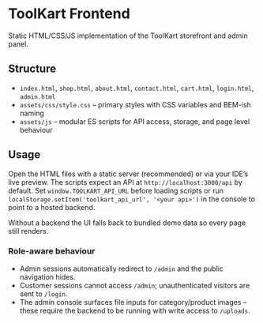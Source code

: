 # ToolKart Frontend

Static HTML/CSS/JS implementation of the ToolKart storefront and admin panel.

## Structure

- `index.html`, `shop.html`, `about.html`, `contact.html`, `cart.html`, `login.html`, `admin.html`
- `assets/css/style.css` – primary styles with CSS variables and BEM-ish naming
- `assets/js` – modular ES scripts for API access, storage, and page level behaviour

## Usage

Open the HTML files with a static server (recommended) or via your IDE’s live preview. The scripts expect an API at `http://localhost:3000/api` by default. Set `window.TOOLKART_API_URL` before loading scripts or run `localStorage.setItem('toolkart_api_url', '<your api>')` in the console to point to a hosted backend.

Without a backend the UI falls back to bundled demo data so every page still renders.

### Role-aware behaviour

- Admin sessions automatically redirect to `/admin` and the public navigation hides.
- Customer sessions cannot access `/admin`; unauthenticated visitors are sent to `/login`.
- The admin console surfaces file inputs for category/product images – these require the backend to be running with write access to `/uploads`.

